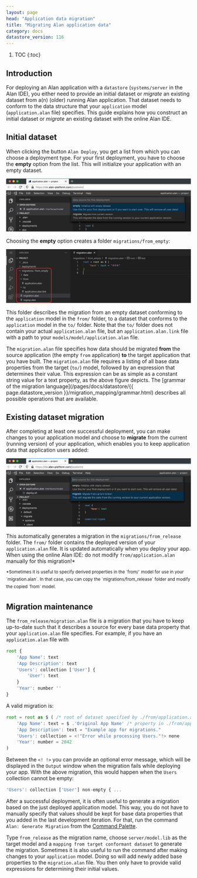 ```yaml
---
layout: page
head: "Application data migration"
title: "Migrating Alan application data"
category: docs
datastore_version: 116
---
```


1. TOC
{:toc}

## Introduction

For deploying an Alan application with a `datastore` (`systems/server` in the Alan IDE), you either need to provide an initial dataset or *migrate* an existing dataset from a(n) (older) running Alan application.
That dataset needs to conform to the data structure that your `application` model (`application.alan` file) specifies.
This guide explains how you construct an initial dataset or *migrate* an existing dataset with the online Alan IDE.

## Initial dataset
When clicking the button `Alan Deploy`, you get a list from which you can choose a deployment type.
For your first deployment, you have to choose the **empty** option from the list.
This will initialize your application with an empty dataset.

![](images/deploy1.png)

Choosing the **empty** option creates a folder `migrations/from_empty`:

![](images/empty.png)

This folder describes the migration from an empty dataset conforming to the `application` model in the `from/` folder, to a dataset that conforms to the `application` model in the `to/` folder. Note that the `to/` folder does not contain your actual `application.alan` file, but an `application.alan.link` file with a path to your `models/model/application.alan` file.

The `migration.alan` file specifies how data should be migrated **from** the source application (the empty `from` application) **to** the target application that you have built. The `migration.alan` file requires a listing of all base data properties from the target (`to/`) model, followed by an expression that determines their value. This expression can be as simple as a constant string value for a text property, as the above figure depicts. The [grammar of the migration language](/pages/docs/datastore/{{ page.datastore_version }}/migration_mapping/grammar.html) describes all possible operations that are available.

## Existing dataset migration

After completing at least one successful deployment, you can make changes to your application model and choose to **migrate** from the current (running version) of your application, which enables you to keep application data that application users added:

![](images/deploy2.png)

This automatically generates a migration in the `migrations/from_release` folder. The `from/` folder contains the deployed version of your `application.alan` file. It is updated automatically when you deploy your app. When using the online Alan IDE: do not modify `from/application.alan` manually for this migration!*

<sup>
*Sometimes it is useful to specify derived properties in the `from/` model for use in your `migration.alan`. In that case, you can copy the `migrations/from_release` folder and modify the copied `from` model.
</sup>


## Migration maintenance
The `from_release/migration.alan` file is a migration that you have to keep up-to-date such that it describes a source for every base data property that your `application.alan` file specifies. For example, if you have an `application.alan` file with

```js
root {
	'App Name': text
	'App Description': text
	'Users': collection ['User'] {
		'User': text
	}
	'Year': number ''
}
```

A valid migration is:
```js
root = root as $ ( /* root of dataset specified by ./from/application.alan */
	'App Name': text = $ .'Original App Name' /* property in ./from/application.alan' */
	'App Description': text = "Example app for migrations."
	'Users': collection = <!"Error while processing Users."!> none
	'Year': number = 2042
)
```

Between the `<! !>` you can provide an optional error message, which will be displayed in the `Output` window when the migration fails while deploying your app. With the above migration, this would happen when the `Users` collection cannot be empty:
```js
'Users': collection ['User'] non-empty { ...
```

After a successful deployment, it is often useful to generate a migration based on the just deployed application model. This way, you do not have to manually specify that values should be kept for base data properties that you added in the last development iteration. For that, run the command `Alan: Generate Migration` from the [Command Palette](https://code.visualstudio.com/docs/getstarted/userinterface#_command-palette).
 <!-- or use the `alan` script from the [Terminal](https://code.visualstudio.com/docs/terminal/basics) -->

Type `from_release` as the migration name, choose `server/model.lib` as the target model and a `mapping from target conformant dataset` to generate the migration. Sometimes it is also useful to run the command after making changes to your `application` model. Doing so will add newly added base properties to the `migration.alan` file. You then only have to provide valid expressions for determining their initial values.
